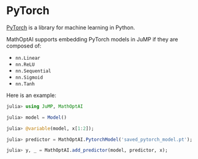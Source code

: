 # PyTorch

[PyTorch](https://pytorch.org) is a library for machine learning in Python.

MathOptAI supports embedding PyTorch models in JuMP if they are composed of:

 * `nn.Linear`
 * `nn.ReLU`
 * `nn.Sequential`
 * `nn.Sigmoid`
 * `nn.Tanh`

Here is an example:

```julia
julia> using JuMP, MathOptAI

julia> model = Model()

julia> @variable(model, x[1:2]);

julia> predictor = MathOptAI.PytorchModel('saved_pytorch_model.pt');

julia> y, _ = MathOptAI.add_predictor(model, predictor, x);
```

